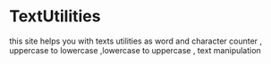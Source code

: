 # TextUtilities

this site helps you with texts utilities as word and character counter , uppercase to lowercase ,lowercase to uppercase , text manipulation
